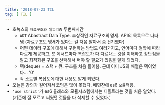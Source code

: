 ```yaml
---
title: '2018-07-23 TIL'
tag: [ TIL ]
---
```


* 호눅스의 `자료구조와 알고리즘` 두번째시간
  * `ADT` Abastract Data Type. 추상적인 자료구조의 명세. API의 목록으로 나타냄 (자료구조도 명세가 있다는 걸 처음 알아서 좀 신기했다)
  * 어떤 데이터 구조에 대해서 구현하는 방법도 여러가지고, 언어마다 철학에 따라 다르게 제공하고, 또 메서드마다 복잡도가 다 다르다는 것을 이해하고 장단점을 알고 최적화된 구조를 선택해서 써야 할 필요가 있음을 알게 되었다.
  * 덱(deque) = 스택 + 큐. 구조를 처음 들어봄. 근데 이미 JS의 배열은 덱이었다... '0'
  * 각 소트별 복잡도에 대한 내용도 알게 되었다.
* 오늘은 강의가 길어져서 코딩은 많이 못했다. 배민찬에 es6 `모듈`적용.
* `'use strict'`가 es6 클래스와 모듈시스템에서는 디폴트라는 것을 처음 알았다. (기존에 잘 모르고 써뒀던 것들을 다 삭제할 수 있었다.)
